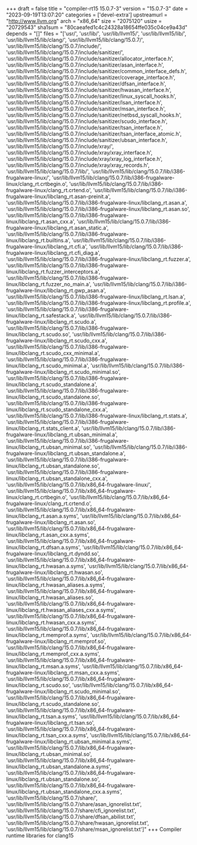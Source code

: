 +++
draft = false
title = "compiler-rt15 15.0.7-3"
version = "15.0.7-3"
date = "2023-09-19T13:07:20"
categories = ['devel-extra']
upstreamurl = "http://www.llvm.org"
arch = "x86_64"
size = "2075120"
usize = "20729543"
sha1sum = "80caeafed1c4c24328a18654ffe035c04ce9a43d"
depends = "[]"
files = "['usr/', 'usr/lib/', 'usr/lib/llvm15/', 'usr/lib/llvm15/lib/', 'usr/lib/llvm15/lib/clang/', 'usr/lib/llvm15/lib/clang/15.0.7/', 'usr/lib/llvm15/lib/clang/15.0.7/include/', 'usr/lib/llvm15/lib/clang/15.0.7/include/sanitizer/', 'usr/lib/llvm15/lib/clang/15.0.7/include/sanitizer/allocator_interface.h', 'usr/lib/llvm15/lib/clang/15.0.7/include/sanitizer/asan_interface.h', 'usr/lib/llvm15/lib/clang/15.0.7/include/sanitizer/common_interface_defs.h', 'usr/lib/llvm15/lib/clang/15.0.7/include/sanitizer/coverage_interface.h', 'usr/lib/llvm15/lib/clang/15.0.7/include/sanitizer/dfsan_interface.h', 'usr/lib/llvm15/lib/clang/15.0.7/include/sanitizer/hwasan_interface.h', 'usr/lib/llvm15/lib/clang/15.0.7/include/sanitizer/linux_syscall_hooks.h', 'usr/lib/llvm15/lib/clang/15.0.7/include/sanitizer/lsan_interface.h', 'usr/lib/llvm15/lib/clang/15.0.7/include/sanitizer/msan_interface.h', 'usr/lib/llvm15/lib/clang/15.0.7/include/sanitizer/netbsd_syscall_hooks.h', 'usr/lib/llvm15/lib/clang/15.0.7/include/sanitizer/scudo_interface.h', 'usr/lib/llvm15/lib/clang/15.0.7/include/sanitizer/tsan_interface.h', 'usr/lib/llvm15/lib/clang/15.0.7/include/sanitizer/tsan_interface_atomic.h', 'usr/lib/llvm15/lib/clang/15.0.7/include/sanitizer/ubsan_interface.h', 'usr/lib/llvm15/lib/clang/15.0.7/include/xray/', 'usr/lib/llvm15/lib/clang/15.0.7/include/xray/xray_interface.h', 'usr/lib/llvm15/lib/clang/15.0.7/include/xray/xray_log_interface.h', 'usr/lib/llvm15/lib/clang/15.0.7/include/xray/xray_records.h', 'usr/lib/llvm15/lib/clang/15.0.7/lib/', 'usr/lib/llvm15/lib/clang/15.0.7/lib/i386-frugalware-linux/', 'usr/lib/llvm15/lib/clang/15.0.7/lib/i386-frugalware-linux/clang_rt.crtbegin.o', 'usr/lib/llvm15/lib/clang/15.0.7/lib/i386-frugalware-linux/clang_rt.crtend.o', 'usr/lib/llvm15/lib/clang/15.0.7/lib/i386-frugalware-linux/libclang_rt.asan-preinit.a', 'usr/lib/llvm15/lib/clang/15.0.7/lib/i386-frugalware-linux/libclang_rt.asan.a', 'usr/lib/llvm15/lib/clang/15.0.7/lib/i386-frugalware-linux/libclang_rt.asan.so', 'usr/lib/llvm15/lib/clang/15.0.7/lib/i386-frugalware-linux/libclang_rt.asan_cxx.a', 'usr/lib/llvm15/lib/clang/15.0.7/lib/i386-frugalware-linux/libclang_rt.asan_static.a', 'usr/lib/llvm15/lib/clang/15.0.7/lib/i386-frugalware-linux/libclang_rt.builtins.a', 'usr/lib/llvm15/lib/clang/15.0.7/lib/i386-frugalware-linux/libclang_rt.cfi.a', 'usr/lib/llvm15/lib/clang/15.0.7/lib/i386-frugalware-linux/libclang_rt.cfi_diag.a', 'usr/lib/llvm15/lib/clang/15.0.7/lib/i386-frugalware-linux/libclang_rt.fuzzer.a', 'usr/lib/llvm15/lib/clang/15.0.7/lib/i386-frugalware-linux/libclang_rt.fuzzer_interceptors.a', 'usr/lib/llvm15/lib/clang/15.0.7/lib/i386-frugalware-linux/libclang_rt.fuzzer_no_main.a', 'usr/lib/llvm15/lib/clang/15.0.7/lib/i386-frugalware-linux/libclang_rt.gwp_asan.a', 'usr/lib/llvm15/lib/clang/15.0.7/lib/i386-frugalware-linux/libclang_rt.lsan.a', 'usr/lib/llvm15/lib/clang/15.0.7/lib/i386-frugalware-linux/libclang_rt.profile.a', 'usr/lib/llvm15/lib/clang/15.0.7/lib/i386-frugalware-linux/libclang_rt.safestack.a', 'usr/lib/llvm15/lib/clang/15.0.7/lib/i386-frugalware-linux/libclang_rt.scudo.a', 'usr/lib/llvm15/lib/clang/15.0.7/lib/i386-frugalware-linux/libclang_rt.scudo.so', 'usr/lib/llvm15/lib/clang/15.0.7/lib/i386-frugalware-linux/libclang_rt.scudo_cxx.a', 'usr/lib/llvm15/lib/clang/15.0.7/lib/i386-frugalware-linux/libclang_rt.scudo_cxx_minimal.a', 'usr/lib/llvm15/lib/clang/15.0.7/lib/i386-frugalware-linux/libclang_rt.scudo_minimal.a', 'usr/lib/llvm15/lib/clang/15.0.7/lib/i386-frugalware-linux/libclang_rt.scudo_minimal.so', 'usr/lib/llvm15/lib/clang/15.0.7/lib/i386-frugalware-linux/libclang_rt.scudo_standalone.a', 'usr/lib/llvm15/lib/clang/15.0.7/lib/i386-frugalware-linux/libclang_rt.scudo_standalone.so', 'usr/lib/llvm15/lib/clang/15.0.7/lib/i386-frugalware-linux/libclang_rt.scudo_standalone_cxx.a', 'usr/lib/llvm15/lib/clang/15.0.7/lib/i386-frugalware-linux/libclang_rt.stats.a', 'usr/lib/llvm15/lib/clang/15.0.7/lib/i386-frugalware-linux/libclang_rt.stats_client.a', 'usr/lib/llvm15/lib/clang/15.0.7/lib/i386-frugalware-linux/libclang_rt.ubsan_minimal.a', 'usr/lib/llvm15/lib/clang/15.0.7/lib/i386-frugalware-linux/libclang_rt.ubsan_minimal.so', 'usr/lib/llvm15/lib/clang/15.0.7/lib/i386-frugalware-linux/libclang_rt.ubsan_standalone.a', 'usr/lib/llvm15/lib/clang/15.0.7/lib/i386-frugalware-linux/libclang_rt.ubsan_standalone.so', 'usr/lib/llvm15/lib/clang/15.0.7/lib/i386-frugalware-linux/libclang_rt.ubsan_standalone_cxx.a', 'usr/lib/llvm15/lib/clang/15.0.7/lib/x86_64-frugalware-linux/', 'usr/lib/llvm15/lib/clang/15.0.7/lib/x86_64-frugalware-linux/clang_rt.crtbegin.o', 'usr/lib/llvm15/lib/clang/15.0.7/lib/x86_64-frugalware-linux/clang_rt.crtend.o', 'usr/lib/llvm15/lib/clang/15.0.7/lib/x86_64-frugalware-linux/libclang_rt.asan.a.syms', 'usr/lib/llvm15/lib/clang/15.0.7/lib/x86_64-frugalware-linux/libclang_rt.asan.so', 'usr/lib/llvm15/lib/clang/15.0.7/lib/x86_64-frugalware-linux/libclang_rt.asan_cxx.a.syms', 'usr/lib/llvm15/lib/clang/15.0.7/lib/x86_64-frugalware-linux/libclang_rt.dfsan.a.syms', 'usr/lib/llvm15/lib/clang/15.0.7/lib/x86_64-frugalware-linux/libclang_rt.dyndd.so', 'usr/lib/llvm15/lib/clang/15.0.7/lib/x86_64-frugalware-linux/libclang_rt.hwasan.a.syms', 'usr/lib/llvm15/lib/clang/15.0.7/lib/x86_64-frugalware-linux/libclang_rt.hwasan.so', 'usr/lib/llvm15/lib/clang/15.0.7/lib/x86_64-frugalware-linux/libclang_rt.hwasan_aliases.a.syms', 'usr/lib/llvm15/lib/clang/15.0.7/lib/x86_64-frugalware-linux/libclang_rt.hwasan_aliases.so', 'usr/lib/llvm15/lib/clang/15.0.7/lib/x86_64-frugalware-linux/libclang_rt.hwasan_aliases_cxx.a.syms', 'usr/lib/llvm15/lib/clang/15.0.7/lib/x86_64-frugalware-linux/libclang_rt.hwasan_cxx.a.syms', 'usr/lib/llvm15/lib/clang/15.0.7/lib/x86_64-frugalware-linux/libclang_rt.memprof.a.syms', 'usr/lib/llvm15/lib/clang/15.0.7/lib/x86_64-frugalware-linux/libclang_rt.memprof.so', 'usr/lib/llvm15/lib/clang/15.0.7/lib/x86_64-frugalware-linux/libclang_rt.memprof_cxx.a.syms', 'usr/lib/llvm15/lib/clang/15.0.7/lib/x86_64-frugalware-linux/libclang_rt.msan.a.syms', 'usr/lib/llvm15/lib/clang/15.0.7/lib/x86_64-frugalware-linux/libclang_rt.msan_cxx.a.syms', 'usr/lib/llvm15/lib/clang/15.0.7/lib/x86_64-frugalware-linux/libclang_rt.scudo.so', 'usr/lib/llvm15/lib/clang/15.0.7/lib/x86_64-frugalware-linux/libclang_rt.scudo_minimal.so', 'usr/lib/llvm15/lib/clang/15.0.7/lib/x86_64-frugalware-linux/libclang_rt.scudo_standalone.so', 'usr/lib/llvm15/lib/clang/15.0.7/lib/x86_64-frugalware-linux/libclang_rt.tsan.a.syms', 'usr/lib/llvm15/lib/clang/15.0.7/lib/x86_64-frugalware-linux/libclang_rt.tsan.so', 'usr/lib/llvm15/lib/clang/15.0.7/lib/x86_64-frugalware-linux/libclang_rt.tsan_cxx.a.syms', 'usr/lib/llvm15/lib/clang/15.0.7/lib/x86_64-frugalware-linux/libclang_rt.ubsan_minimal.a.syms', 'usr/lib/llvm15/lib/clang/15.0.7/lib/x86_64-frugalware-linux/libclang_rt.ubsan_minimal.so', 'usr/lib/llvm15/lib/clang/15.0.7/lib/x86_64-frugalware-linux/libclang_rt.ubsan_standalone.a.syms', 'usr/lib/llvm15/lib/clang/15.0.7/lib/x86_64-frugalware-linux/libclang_rt.ubsan_standalone.so', 'usr/lib/llvm15/lib/clang/15.0.7/lib/x86_64-frugalware-linux/libclang_rt.ubsan_standalone_cxx.a.syms', 'usr/lib/llvm15/lib/clang/15.0.7/share/', 'usr/lib/llvm15/lib/clang/15.0.7/share/asan_ignorelist.txt', 'usr/lib/llvm15/lib/clang/15.0.7/share/cfi_ignorelist.txt', 'usr/lib/llvm15/lib/clang/15.0.7/share/dfsan_abilist.txt', 'usr/lib/llvm15/lib/clang/15.0.7/share/hwasan_ignorelist.txt', 'usr/lib/llvm15/lib/clang/15.0.7/share/msan_ignorelist.txt']"
+++
Compiler runtime libraries for clang15